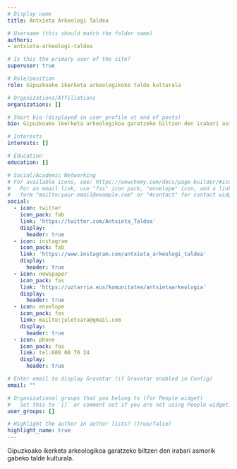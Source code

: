 ```yaml
---
# Display name
title: Antxieta Arkeologi Taldea

# Username (this should match the folder name)
authors:
- antxieta-arkeologi-taldea

# Is this the primary user of the site?
superuser: true

# Role/position
role: Gipuzkoako ikerketa arkeologikoko talde kulturala

# Organizations/Affiliations
organizations: []

# Short bio (displayed in user profile at end of posts)
bio: Gipuzkoako ikerketa arkeologikoa garatzeko biltzen den irabari asmorik gabeko talde kulturala.

# Interests
interests: []

# Education
education: []

# Social/Academic Networking
# For available icons, see: https://wowchemy.com/docs/page-builder/#icons
#   For an email link, use "fas" icon pack, "envelope" icon, and a link in the
#   form "mailto:your-email@example.com" or "#contact" for contact widget.
social:
  - icon: twitter
    icon_pack: fab
    link: 'https://twitter.com/Antxieta_Taldea'
    display:
      header: true
  - icon: instagram
    icon_pack: fab
    link: 'https://www.instagram.com/antxieta_arkeologi_taldea'
    display:
      header: true
  - icon: newspaper
    icon_pack: fas
    link: 'https://uztarria.eus/komunitatea/antxietaarkeologia'
    display:
      header: true
  - icon: envelope
    icon_pack: fas
    link: mailto:juletxara@gmail.com
    display:
      header: true
  - icon: phone
    icon_pack: fas
    link: tel:608 08 70 24
    display:
      header: true

# Enter email to display Gravatar (if Gravatar enabled in Config)
email: ""

# Organizational groups that you belong to (for People widget)
#   Set this to `[]` or comment out if you are not using People widget.
user_groups: []

# Highlight the author in author lists? (true/false)
highlight_name: true
---
```


Gipuzkoako ikerketa arkeologikoa garatzeko biltzen den irabari asmorik gabeko talde kulturala.
